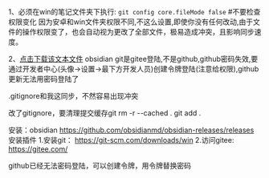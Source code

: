 1、必须在win的笔记文件夹下执行: `git config core.fileMode false`  #不要检查权限变化
因为安卓和win文件夹权限不同,不这么设置,即使你没有任何改动,由于文件的操作权限变了，也会自动视为更改了全部文件，极易造成冲突，且影响同步速度。

2、[点击下载该文本文件](.gitignore)
obsidian git是gitee登陆,不是github,github密码失效,要通过开发者中心(头像->设置->最下方开发人员)创建令牌登陆(注意给权限),github更新无法用密码登陆了




.gitignore和我这同步，不然容易出现冲突

改了gitignore，要清理提交缓存git rm -r --cached .
git add .

安装：obsidian  https://github.com/obsidianmd/obsidian-releases/releases  安装插件
1.安装git： https://git-scm.com/downloads/win
2.访问gitee: https://gitee.com/

github已经无法密码登陆，可以创建令牌，用令牌替换密码